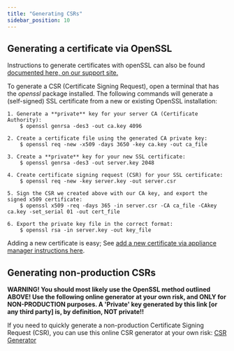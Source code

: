 ```yaml
---
title: "Generating CSRs"
sidebar_position: 10
---
```


## Generating a certificate via OpenSSL

Instructions to generate certificates with openSSL can also be found [documented here, on our support site.](https://support.device42.com/hc/en-us/articles/222221348-My-demo-certificate-for-https-expired-how-can-I-add-a-new-one-)

To generate a CSR (Certificate Signing Request), open a terminal that has the _openssl_ package installed. The following commands will generate a (self-signed) SSL certificate from a new or existing OpenSSL installation:

```
1. Generate a **private** key for your server CA (Certificate Authority):
    $ openssl genrsa -des3 -out ca.key 4096

2. Create a certificate file using the generated CA private key:
    $ openssl req -new -x509 -days 3650 -key ca.key -out ca_file

3. Create a **private** key for your new SSL certificate:
    $ openssl genrsa -des3 -out server.key 2048

4. Create certificate signing request (CSR) for your SSL certificate:
    $ openssl req -new -key server.key -out server.csr

5. Sign the CSR we created above with our CA key, and export the signed x509 certificate:
    $ openssl x509 -req -days 365 -in server.csr -CA ca_file -CAkey ca.key -set_serial 01 -out cert_file

6. Export the private key file in the correct format:
    $ openssl rsa -in server.key -out key_file
```

Adding a new certificate is easy; See [add a new certificate via appliance manager instructions here](appliance_manager/set-up-https-cert.md).

## Generating non-production CSRs

**WARNING! You should most likely use the OpenSSL method outlined ABOVE! Use the following online generator at your own risk, and ONLY for NON-PRODUCTION purposes. A 'Private' key generated by this link [or any third party] is, by definition, NOT private!!**

If you need to quickly generate a non-production Certificate Signing Request (CSR), you can use this online CSR generator at your own risk: [CSR Generator](https://csrgenerator.com)
